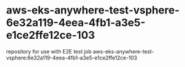 # aws-eks-anywhere-test-vsphere-6e32a119-4eea-4fb1-a3e5-e1ce2ffe12ce-103
repository for use with E2E test job aws-eks-anywhere-test-vsphere:6e32a119-4eea-4fb1-a3e5-e1ce2ffe12ce-103
